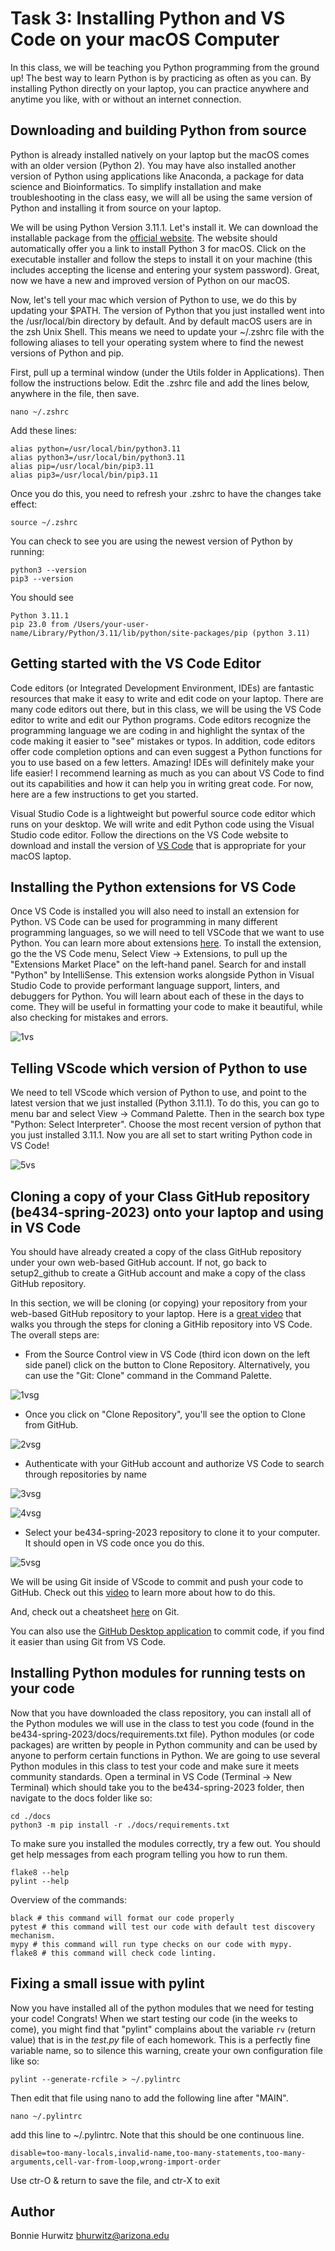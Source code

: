 # Task 3: Installing Python and VS Code on your macOS Computer

In this class, we will be teaching you Python programming from the ground up! The best way to learn Python is by practicing as often as you can. By installing Python directly on your laptop, you can practice anywhere and anytime you like, with or without an internet connection.

## Downloading and building Python from source

Python is already installed natively on your laptop but the macOS comes with an older version (Python 2). You may have also installed another version of Python using applications like Anaconda, a package for data science and Bioinformatics. To simplify installation and make troubleshooting in the class easy, we will all be using the same version of Python and installing it from source on your laptop.

We will be using Python Version 3.11.1. Let's install it. We can download the installable package from the [official website](https://www.python.org/downloads/release/python-3111/). The website should automatically offer you a link to install Python 3 for macOS. Click on the executable installer and follow the steps to install it on your machine (this includes accepting the license and entering your system password). Great, now we have a new and improved version of Python on our macOS. 

Now, let's tell your mac which version of Python to use, we do this by updating your $PATH. The version of Python that you just installed went into the /usr/local/bin directory by default. And by default macOS users are in the zsh Unix Shell. This means we need to update your ~/.zshrc file with the following aliases to tell your operating system where to find the newest versions of Python and pip.

First, pull up a terminal window (under the Utils folder in Applications). Then follow the instructions below. Edit the .zshrc file and add the lines below, anywhere in the file, then save.

```
nano ~/.zshrc
```

Add these lines:
```
alias python=/usr/local/bin/python3.11
alias python3=/usr/local/bin/python3.11
alias pip=/usr/local/bin/pip3.11
alias pip3=/usr/local/bin/pip3.11
```

Once you do this, you need to refresh your .zshrc to have the changes take effect:

```
source ~/.zshrc
```

You can check to see you are using the newest version of Python by running:

```
python3 --version
pip3 --version
```

You should see
```
Python 3.11.1
pip 23.0 from /Users/your-user-name/Library/Python/3.11/lib/python/site-packages/pip (python 3.11)
```

## Getting started with the VS Code Editor

Code editors (or Integrated Development Environment, IDEs) are fantastic resources that make it easy to write and edit code on your laptop. There are many code editors out there, but in this class, we will be using the VS Code editor to write and edit our Python programs. Code editors recognize the programming language we are coding in and highlight the syntax of the code making it easier to "see" mistakes or typos. In addition, code editors offer code completion options and can even suggest a Python functions for you to use based on a few letters. Amazing! IDEs will definitely make your life easier! I recommend learning as much as you can about VS Code to find out its capabilities and how it can help you in writing great code. For now, here are a few instructions to get you started.

Visual Studio Code is a lightweight but powerful source code editor which runs on your desktop. We will write and edit Python code using the Visual Studio code editor. Follow the directions on the VS Code website to download and install the version of [VS Code](https://code.visualstudio.com/) that is appropriate for your macOS laptop.

## Installing the Python extensions for VS Code

Once VS Code is installed you will also need to install an extension for Python. VS Code can be used for programming in many different programming languages, so we will need to tell VSCode that we want to use Python. You can learn more about extensions [here](https://code.visualstudio.com/docs/introvideos/extend). To install the extension, go the the VS Code menu, Select View -> Extensions, to pull up the "Extensions Market Place" on the left-hand panel. Search for and install "Python" by IntelliSense. This extension works alongside Python in Visual Studio Code to provide performant language support, linters, and debuggers for Python. You will learn about each of these in the days to come. They will be useful in formatting your code to make it beautiful, while also checking for mistakes and errors.

![1vs](./images/1_vscode_python.png "Installing the Python extension in VS Code")

## Telling VScode which version of Python to use

We need to tell VScode which version of Python to use, and point to the latest version that we just installed (Python 3.11.1). To do this, you can go to menu bar and select View -> Command Palette. Then in the search box type "Python: Select Interpreter". Choose the most recent version of python that you just installed 3.11.1. Now you are all set to start writing Python code in VS Code!

![5vs](./images/5_vscode_select_python.png "Select Python Interpreter from the command pallete VS Code")

## Cloning a copy of your Class GitHub repository (be434-spring-2023) onto your laptop and using in VS Code

You should have already created a copy of the class GitHub repository under your own web-based GitHub account. If not, go back to setup2_github to create a GitHub account and make a copy of the class GitHub repository. 

In this section, we will be cloning (or copying) your repository from your web-based GitHub repository to your laptop. Here is a [great video](https://www.youtube.com/watch?v=bz1KauFlbQI) that walks you through the steps for cloning a GitHib repository into VS Code. The overall steps are:

* From the Source Control view in VS Code (third icon down on the left side panel) click on the button to Clone Repository. Alternatively, you can use the "Git: Clone" command in the Command Palette.

![1vsg](./images/1_vscode_git_clone.png "Select Clone Repository in the Source Control view in VS Code")

* Once you click on "Clone Repository", you'll see the option to Clone from GitHub. 

![2vsg](./images/2_vscode_git_clone2.png "Select Clone from GitHub")

* Authenticate with your GitHub account and authorize VS Code to search through repositories by name

![3vsg](./images/3_vscode_git_signin.png "Signin to GitHub")

![4vsg](./images/4_vscode_git_authorize.png "Authorize VS Code to use GitHub")

* Select your be434-spring-2023 repository to clone it to your computer. It should open in VS code once you do this.

![5vsg](./images/5_vscode_git_byname.png "Search for your class repository by name GitHub")

We will be using Git inside of VScode to commit and push your code to GitHub. Check out this [video](https://youtu.be/i_23KUAEtUM) to learn more about how to do this.

And, check out a cheatsheet [here](https://training.github.com/downloads/github-git-cheat-sheet.pdf) on Git.

You can also use the [GitHub Desktop application](https://desktop.github.com/) to commit code, if you find it easier than using Git from VS Code.

## Installing Python modules for running tests on your code

Now that you have downloaded the class repository, you can install all of the Python modules we will use in the class to test you code (found in the be434-spring-2023/docs/requirements.txt file). Python modules (or code packages) are written by people in Python community and can be used by anyone to perform certain functions in Python. We are going to use several Python modules in this class to test your code and make sure it meets community standards. Open a terminal in VS Code (Terminal -> New Terminal) which should take you to the be434-spring-2023 folder, then navigate to the docs folder like so:

```
cd ./docs
python3 -m pip install -r ./docs/requirements.txt
```

To make sure you installed the modules correctly, try a few out. You should get help messages from each program telling you how to run them.

```
flake8 --help
pylint --help
```

Overview of the commands:

```
black # this command will format our code properly
pytest # this command will test our code with default test discovery mechanism.
mypy # this command will run type checks on our code with mypy.
flake8 # this command will check code linting.
```

## Fixing a small issue with pylint

Now you have installed all of the python modules that we need for testing your code! Congrats! When we start testing our code (in the weeks to come), you might find that "pylint" complains about the variable `rv` (return value) that is in the _test.py_ file of each homework. This is a perfectly fine variable name, so to silence this warning, create your own configuration file like so:

```
pylint --generate-rcfile > ~/.pylintrc
```

Then edit that file using nano to add the following line after "MAIN".

```
nano ~/.pylintrc
```

add this line to ~/.pylintrc. Note that this should be one continuous line.

```
disable=too-many-locals,invalid-name,too-many-statements,too-many-arguments,cell-var-from-loop,wrong-import-order
``` 

Use ctr-O & return to save the file, and ctr-X to exit

## Author

Bonnie Hurwitz <bhurwitz@arizona.edu>